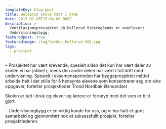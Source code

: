 ```yaml
---
templateKey: blog-post
title: Hellerud skole tatt i bruk
date: 2015-02-06T15:04:00.000Z
description: >-
  Ventilasjonsprosjektet på Hellerud Videregående er overlevert
  Undervisningsbygg.
featuredpost: true
featuredimage: /img/Varden_Hellerud-VGS.jpg
tags:
  - prosjekt
---
```

<!--StartFragment-->

– Prosjektet har vært krevende, spesielt siden det kun har vært deler av skolen vi har jobbet i, mens den andre delen har vært i full drift med undervisning. Spesielt i eksamensperioden har byggeprosjektet måttet arbeide helt i det stille for å hensynta elevene som konsentrerer seg om sine oppgaver, forteller prosjektleder Trond Nordbak Øsmundset

Skolen er tatt i bruk og elever og lærere er fornøyd med det som er blitt gjort.

– Undervisningbygg er en viktig kunde for oss, og vi har hatt et godt samarbeid og gjennomført nok et suksessfullt prosjekt, forteller prosjektlederen.

<!--EndFragment-->
